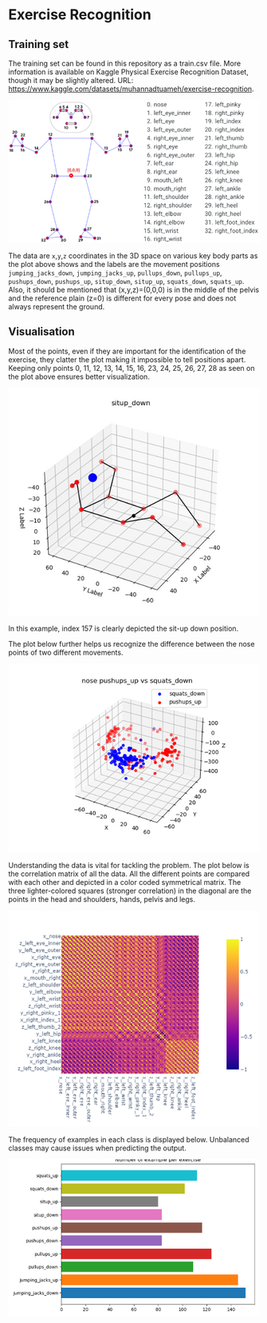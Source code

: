 # Exercise Recognition
## Training set
The training set can be found in this repository as a train.csv file. More information is available on Kaggle Physical Exercise Recognition Dataset, though it may be slightly altered.
URL: https://www.kaggle.com/datasets/muhannadtuameh/exercise-recognition.

![Alt text](https://github.com/Kalatz/exercise_recognition/blob/main/Plots/Body%20landmarks.png)

The data are `x`,`y`,`z` coordinates in the 3D space on various key body parts as the plot above shows and the labels are the movement positions `jumping_jacks_down`, `jumping_jacks_up`, `pullups_down`, `pullups_up`, `pushups_down`, `pushups_up`, `situp_down`, `situp_up`, `squats_down`, `squats_up`. Also, it should be mentioned that (x,y,z)=(0,0,0) is in the middle of the pelvis and the reference plain (z=0) is different for every pose and does not always represent the ground. 

## Visualisation
Most of the points, even if they are important for the identification of the exercise, they clatter the plot making it impossible to tell positions apart. Keeping only points 0, 11, 12, 13, 14, 15, 16, 23, 24, 25, 26, 27, 28 as seen on the plot above ensures better visualization.

![Alt text](https://github.com/Kalatz/exercise_recognition/blob/main/Plots/Data%20points%20plot.png)

In this example, index 157 is clearly depicted the sit-up down position.

The plot below further helps us recognize the difference between the nose points of two different movements.

![Alt text](https://github.com/Kalatz/exercise_recognition/blob/main/Plots/nose%20point%20comparison.png)

Understanding the data is vital for tackling the problem. The plot below is the correlation matrix of all the data. All the different points are compared with each other and depicted in a color coded symmetrical matrix. The three lighter-colored squares (stronger correlation) in the diagonal are the points in the head and shoulders, hands, pelvis and legs.

![Alt text](https://github.com/Kalatz/exercise_recognition/blob/main/Plots/corrplot.png)

The frequency of examples in each class is displayed below. Unbalanced classes may cause issues when predicting the output.

![Alt text](https://github.com/Kalatz/exercise_recognition/blob/main/Plots/download.png)

